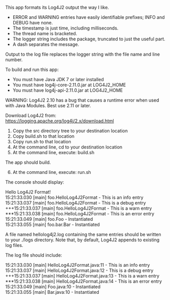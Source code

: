 This app formats its Log4J2 output the way I like.

- ERROR and WARNING entries have easily identifiable prefixes; INFO and DEBUG have none.  
- The timestamp is just time, including milliseconds.
- The thread name is bracketed.  
- The logger string includes the package, truncated to just the useful part.  
- A dash separates the message.

Output to the log file replaces the logger string with the file name and line number.

To build and run this app:

- You must have Java JDK 7 or later installed
- You must have log4j-core-2.11.0.jar at LOG4J2_HOME
- You must have log4j-api-2.11.0.jar  at LOG4J2_HOME

WARNING: Log4J2 2.10 has a bug that causes a runtime error when used with Java Modules.
Best use 2.11 or later.

Download Log4J2 from: https://logging.apache.org/log4j/2.x/download.html

1. Copy the src directory tree to your destination location
2. Copy build.sh to that location
3. Copy run.sh to that location
4. At the command line, cd to your destination location
5. At the command line, execute: build.sh

The app should build.

6. At the command line, execute: run.sh

The console should display:

Hello Log4J2 Format!  
15:21:33.030 [main] foo.HelloLog4J2Format - This is an info entry  
15:21:33.037 [main] foo.HelloLog4J2Format - This is a debug entry  
+++15:21:33.037 [main] foo.HelloLog4J2Format - This is a warn entry  
***15:21:33.038 [main] foo.HelloLog4J2Format - This is an error entry  
15:21:33.049 [main] foo.Foo - Instantiated  
15:21:33.055 [main] foo.bar.Bar - Instantiated  

A file named hellolog4j2.log containing the same entries should be written to your ./logs directory.
Note that, by default, Log4J2 appends to existing log files.

The log file should include:

15:21:33.030 [main] HelloLog4J2Format.java:11 - This is an info entry  
15:21:33.037 [main] HelloLog4J2Format.java:12 - This is a debug entry  
+++15:21:33.037 [main] HelloLog4J2Format.java:13 - This is a warn entry  
***15:21:33.038 [main] HelloLog4J2Format.java:14 - This is an error entry  
15:21:33.049 [main] Foo.java:10 - Instantiated  
15:21:33.055 [main] Bar.java:10 - Instantiated  
